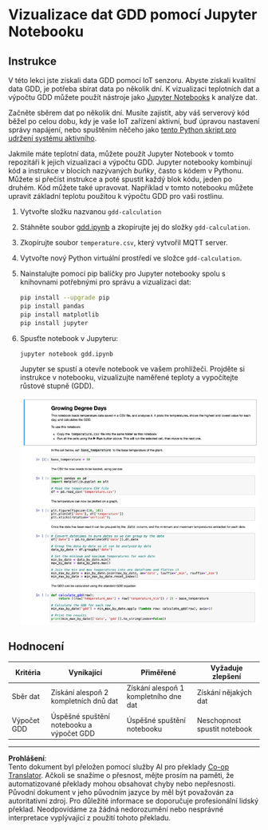<!--
CO_OP_TRANSLATOR_METADATA:
{
  "original_hash": "1e21b012c6685f8bf73e0e76cdca3347",
  "translation_date": "2025-08-27T23:21:10+00:00",
  "source_file": "2-farm/lessons/1-predict-plant-growth/assignment.md",
  "language_code": "cs"
}
-->
# Vizualizace dat GDD pomocí Jupyter Notebooku

## Instrukce

V této lekci jste získali data GDD pomocí IoT senzoru. Abyste získali kvalitní data GDD, je potřeba sbírat data po několik dní. K vizualizaci teplotních dat a výpočtu GDD můžete použít nástroje jako [Jupyter Notebooks](https://jupyter.org) k analýze dat.

Začněte sběrem dat po několik dní. Musíte zajistit, aby váš serverový kód běžel po celou dobu, kdy je vaše IoT zařízení aktivní, buď úpravou nastavení správy napájení, nebo spuštěním něčeho jako [tento Python skript pro udržení systému aktivního](https://github.com/jaqsparow/keep-system-active).

Jakmile máte teplotní data, můžete použít Jupyter Notebook v tomto repozitáři k jejich vizualizaci a výpočtu GDD. Jupyter notebooky kombinují kód a instrukce v blocích nazývaných *buňky*, často s kódem v Pythonu. Můžete si přečíst instrukce a poté spustit každý blok kódu, jeden po druhém. Kód můžete také upravovat. Například v tomto notebooku můžete upravit základní teplotu použitou k výpočtu GDD pro vaši rostlinu.

1. Vytvořte složku nazvanou `gdd-calculation`

1. Stáhněte soubor [gdd.ipynb](./code-notebook/gdd.ipynb) a zkopírujte jej do složky `gdd-calculation`.

1. Zkopírujte soubor `temperature.csv`, který vytvořil MQTT server.

1. Vytvořte nový Python virtuální prostředí ve složce `gdd-calculation`.

1. Nainstalujte pomocí pip balíčky pro Jupyter notebooky spolu s knihovnami potřebnými pro správu a vizualizaci dat:

    ```sh
    pip install --upgrade pip
    pip install pandas
    pip install matplotlib
    pip install jupyter
    ```

1. Spusťte notebook v Jupyteru:

    ```sh
    jupyter notebook gdd.ipynb
    ```

    Jupyter se spustí a otevře notebook ve vašem prohlížeči. Projděte si instrukce v notebooku, vizualizujte naměřené teploty a vypočítejte růstové stupně (GDD).

    ![Jupyter notebook](../../../../../translated_images/gdd-jupyter-notebook.c5b52cf21094f158a61f47f455490fd95f1729777ff90861a4521820bf354cdc.cs.png)

## Hodnocení

| Kritéria | Vynikající | Přiměřené | Vyžaduje zlepšení |
| -------- | ---------- | --------- | ----------------- |
| Sběr dat | Získání alespoň 2 kompletních dnů dat | Získání alespoň 1 kompletního dne dat | Získání nějakých dat |
| Výpočet GDD | Úspěšné spuštění notebooku a výpočet GDD | Úspěšné spuštění notebooku | Neschopnost spustit notebook |

---

**Prohlášení**:  
Tento dokument byl přeložen pomocí služby AI pro překlady [Co-op Translator](https://github.com/Azure/co-op-translator). Ačkoli se snažíme o přesnost, mějte prosím na paměti, že automatizované překlady mohou obsahovat chyby nebo nepřesnosti. Původní dokument v jeho původním jazyce by měl být považován za autoritativní zdroj. Pro důležité informace se doporučuje profesionální lidský překlad. Neodpovídáme za žádná nedorozumění nebo nesprávné interpretace vyplývající z použití tohoto překladu.